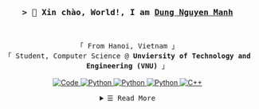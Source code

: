 <!-- https://github.com/ShahriarShafin/ -->
<!-- April 15, 2021 -->
<!-- leave a STAR, if you like it ! -->

<!-- Intro  -->
<h3 align="center">
        <samp>&gt; 👋 Xin chào, World!, I am
                <b><a target="_blank" href="https://www.linkedin.com/in/nmd2000">Dung Nguyen Manh</a></b>
        </samp>
</h3>
<br>

<p align="center">
        <!-- Organisation  -->
        <samp>
                「 From Hanoi, Vietnam 」
                <br>
                「 Student, Computer Science @<b> Unviersity of Technology and Engineering (VNU)</b> 」
                <br>
                <br>
        </samp>
        <!-- Programming Languages -->
        <!-- Code logo -->
        <a href="https://github.com/manhdung20112000?tab=repositories" target="_blank"><img alt="Code"
                        src="https://img.shields.io/badge/-code-000000?style=for-the-badge&logo=Plex&logoColor=white">
        </a>
        <!-- PyTorch -->
        <a href="https://github.com/manhdung20112000?tab=repositories" target="_blank"><img alt="Python"
                        src="https://img.shields.io/badge/PyTorch-%23EE4C2C.svg?&style=for-the-badge&logo=PyTorch&logoColor=white">
        </a>
        <!-- Tensorflow -->
<!--         <a href="https://github.com/manhdung20112000?tab=repositories" target="_blank"><img alt="Python"
                        src="https://img.shields.io/badge/TensorFlow-%23FF6F00.svg?&style=for-the-badge&logo=TensorFlow&logoColor=white">
        </a> -->
        <!-- Numpy -->
<!--         <a href="https://github.com/manhdung20112000?tab=repositories" target="_blank"><img alt="Python"
                        src="https://img.shields.io/badge/numpy-%23013243.svg?&style=for-the-badge&logo=numpy&logoColor=white">
        </a> -->
        <!-- Docker -->
        <a href="https://github.com/manhdung20112000?tab=repositories" target="_blank"><img alt="Python"
                        src="https://img.shields.io/badge/docker-%230db7ed.svg?&style=for-the-badge&logo=docker&logoColor=white">
        </a>
        <!-- Python -->
        <a href="https://github.com/manhdung20112000?tab=repositories" target="_blank"><img alt="Python"
                        src="https://img.shields.io/badge/-Python-3776AB?style=for-the-badge&logo=Python&logoColor=white">
        </a>
        <!-- C++ -->
        <a href="https://github.com/manhdung20112000?tab=repositories" target="_blank"><img alt="C++"
                        src="https://img.shields.io/badge/-C++-9b3675?style=for-the-badge&logo=C%2B%2B&logoColor=white">
        </a>
</p>

<!-- Details Section-->
<details align="center">
    <summary> <samp>&#9776; Read More</samp></summary>
    <p align="center">
        <br>
        <!-- Activity Widget -->
        <img alt="Shahriar Shafin's GitHub Stats"
                src="https://github-readme-stats.vercel.app/api?username=manhdung20112000&show_icons=true&theme=synthwave&bg_color=30,e96443,904e95&title_color=fff&text_color=fff" />
        <br>
        <!-- Social Links -->
        <p><strong>Find me on</strong></p>
        <!-- Gmail -->
        <a href="mailto:manhdung20112000@gmail.com" target="_blank"><img alt="Gmail"
                src="https://img.shields.io/badge/-Gmail-EA4335?style=flat-square&logo=Gmail&logoColor=white">
        </a>
        <!-- Facebook -->
        <a href="https://www.facebook.com/nmd2000" target="_blank"><img alt="Facebook"
                src="https://img.shields.io/badge/-Facebook-1877F2?style=flat-square&logo=Facebook&logoColor=white">
        </a>
        <!-- Instagram -->
        <!--<a href="https://www.instagram.com/shhriar_shafin/" target="_blank"><img alt="Instagram"
                src="https://img.shields.io/badge/-Instagram-E4405F?style=flat-square&logo=Instagram&logoColor=white">
        </a> -->
        <!-- Linkedin -->
        <a href="https://www.linkedin.com/in/nmd2000" target="_blank"><img alt="Linkedin"
                src="https://img.shields.io/badge/-Linkedin-0A66C2?style=flat-square&logo=Linkedin&logoColor=white">
        </a>
        <!-- Youtube -->
        <a href="https://www.youtube.com/channel/UCUYj9VId9iso6f6niEIaT5Q" target="_blank"><img alt="Youtube"
                src="https://img.shields.io/badge/-Youtube-FF0000?style=flat-square&logo=Youtube&logoColor=white">
        </a>
    </p>
</details>
<br>
